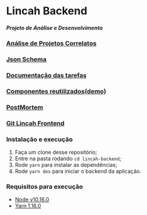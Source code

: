 # Lincah Backend
##### Projeto de Análise e Desenvolvimento

### [Análise de Projetos Correlatos](TabelaComparativa.png)

### [Json Schema](JsonSchema)

### [Documentação das tarefas](https://trello.com/b/mVidSGPW/tcc)

### [Componentes reutilizados(demo)](https://marmelab.com/react-admin-demo/#/)

### [PostMortem](POSTMORTEM.md)

### [Git Lincah Frontend](https://github.com/DiogoFGouvea/lincah-frontend)


### Instalação e execução

1. Faça um clone desse repositório;
2. Entre na pasta rodando `cd lincah-backend`;
3. Rode `yarn` para instalar as dependências;
4. Rode `yarn dev` para iniciar o backend da aplicação.

### Requisitos para execução
- [Node v10.16.0](https://nodejs.org/en/download/) 
- [Yarn 1.16.0](https://yarnpkg.com/lang/en/docs/install/#windows-stable) 
